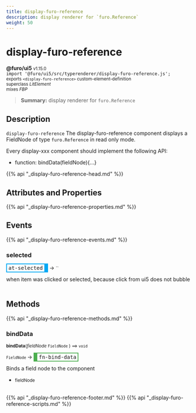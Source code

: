 ```yaml
---
title: display-furo-reference
description: display renderer for `furo.Reference`
weight: 50
---
```


# display-furo-reference
**@furo/ui5** <small>v1.15.0</small>
<br>`import '@furo/ui5/src/typerenderer/display-furo-reference.js';`<small>
<br>exports `<display-furo-reference>` custom-element-definition
<br>superclass *LitElement*
<br> mixes *FBP*</small>

> **Summary:** display renderer for `furo.Reference`

## Description

`display-furo-reference`
The display-furo-reference component displays a FieldNode of type `furo.Reference` in read only mode.

Every display-xxx component should implement the following API:
- function: bindData(fieldNode){...}

{{% api "_display-furo-reference-head.md" %}}

## Attributes and Properties
{{% api "_display-furo-reference-properties.md" %}}





## Events
{{% api "_display-furo-reference-events.md" %}}

### **selected**
<span  style="border-width:2px 10px 2px 2px; border-style: solid;border-color:  rgb(2, 168, 244);font-family:monospace; padding:2px 4px;">at-selected</span>
→ <small>``</small>

when item was clicked or selected, because click from ui5 does not bubble
<br><br>

## Methods
{{% api "_display-furo-reference-methods.md" %}}


### **bindData**
<small>**bindData**(*fieldNode* `FieldNode` ) ⟹ `void`</small>

<small>`FieldNode` </small> →
<span  style="border-width:2px 2px 2px 10px; border-style: solid;border-color:  rgb(76, 175, 80);font-family:monospace; padding:2px 4px;">fn-bind-data</span>

Binds a field node to the component

- <small>fieldNode </small>
<br><br>






{{% api "_display-furo-reference-footer.md" %}}
{{% api "_display-furo-reference-scripts.md" %}}
